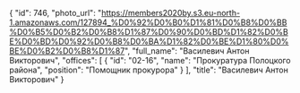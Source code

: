 {
    "id": 746,
    "photo_url": "https://members2020by.s3.eu-north-1.amazonaws.com/127894_%D0%92%D0%B0%D1%81%D0%B8%D0%BB%D0%B5%D0%B2%D0%B8%D1%87%D0%90%D0%BD%D1%82%D0%BE%D0%BD%D0%92%D0%B8%D0%BA%D1%82%D0%BE%D1%80%D0%BE%D0%B2%D0%B8%D1%87",
    "full_name": "Василевич Антон Викторович",
    "offices": [
        {
            "id": "02-16",
            "name": "Прокуратура Полоцкого района",
            "position": "Помощник прокурора"
        }
    ],
    "title": "Василевич Антон Викторович"
}